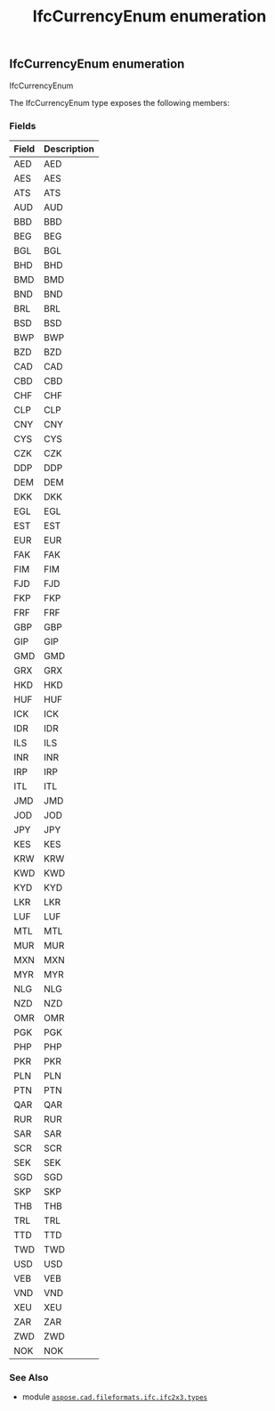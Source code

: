﻿---
title: IfcCurrencyEnum enumeration
second_title: Aspose.CAD for Python via .NET API References
description: 
type: docs
weight: 1990
url: /aspose.cad.fileformats.ifc.ifc2x3.types/ifccurrencyenum/
is_root: false
---

## IfcCurrencyEnum enumeration

IfcCurrencyEnum



The IfcCurrencyEnum type exposes the following members:

### Fields
| Field | Description |
| :- | :- |
| AED | AED |
| AES | AES |
| ATS | ATS |
| AUD | AUD |
| BBD | BBD |
| BEG | BEG |
| BGL | BGL |
| BHD | BHD |
| BMD | BMD |
| BND | BND |
| BRL | BRL |
| BSD | BSD |
| BWP | BWP |
| BZD | BZD |
| CAD | CAD |
| CBD | CBD |
| CHF | CHF |
| CLP | CLP |
| CNY | CNY |
| CYS | CYS |
| CZK | CZK |
| DDP | DDP |
| DEM | DEM |
| DKK | DKK |
| EGL | EGL |
| EST | EST |
| EUR | EUR |
| FAK | FAK |
| FIM | FIM |
| FJD | FJD |
| FKP | FKP |
| FRF | FRF |
| GBP | GBP |
| GIP | GIP |
| GMD | GMD |
| GRX | GRX |
| HKD | HKD |
| HUF | HUF |
| ICK | ICK |
| IDR | IDR |
| ILS | ILS |
| INR | INR |
| IRP | IRP |
| ITL | ITL |
| JMD | JMD |
| JOD | JOD |
| JPY | JPY |
| KES | KES |
| KRW | KRW |
| KWD | KWD |
| KYD | KYD |
| LKR | LKR |
| LUF | LUF |
| MTL | MTL |
| MUR | MUR |
| MXN | MXN |
| MYR | MYR |
| NLG | NLG |
| NZD | NZD |
| OMR | OMR |
| PGK | PGK |
| PHP | PHP |
| PKR | PKR |
| PLN | PLN |
| PTN | PTN |
| QAR | QAR |
| RUR | RUR |
| SAR | SAR |
| SCR | SCR |
| SEK | SEK |
| SGD | SGD |
| SKP | SKP |
| THB | THB |
| TRL | TRL |
| TTD | TTD |
| TWD | TWD |
| USD | USD |
| VEB | VEB |
| VND | VND |
| XEU | XEU |
| ZAR | ZAR |
| ZWD | ZWD |
| NOK | NOK |



### See Also
* module [`aspose.cad.fileformats.ifc.ifc2x3.types`](..)
